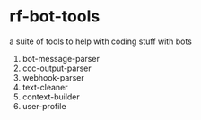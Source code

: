 # rf-bot-tools

a suite of tools to help with coding stuff with bots

1) bot-message-parser
2) ccc-output-parser
3) webhook-parser
4) text-cleaner
5) context-builder
6) user-profile
